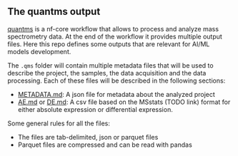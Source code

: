 ## The quantms output

[quantms](https://github.com/bigbio/quantms) is a nf-core workflow that allows to process and analyze mass spectrometry data. At the end of the workflow it provides multiple output files. Here this repo defines some outputs that are relevant for AI/ML models development.

The `.qms` folder will contain multiple metadata files that will be used to describe the project, the samples, the data acquisition and the data processing. 
Each of these files will be described in the following sections: 

- [METADATA.md](METADATA.md): A json file for metadata about the analyzed project
- [AE.md](AE.md) or [DE.md](DE.md): A csv file based on the MSstats (TODO link) format for either absolute expression or differential expression.


Some general rules for all the files: 

- The files are tab-delimited, json or parquet files
- Parquet files are compressed and can be read with pandas
